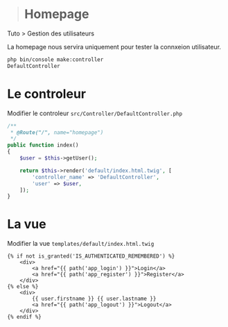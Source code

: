 > # Homepage
Tuto > Gestion des utilisateurs


La homepage nous servira uniquement pour tester la connxeion utilisateur.

```bash
php bin/console make:controller
DefaultController
```

# Le controleur

Modifier le controleur `src/Controller/DefaultController.php` 

```php
/**
 * @Route("/", name="homepage")
 */
public function index()
{
    $user = $this->getUser();

    return $this->render('default/index.html.twig', [
        'controller_name' => 'DefaultController',
        'user' => $user,
    ]);
}
```

# La vue

Modifier la vue `templates/default/index.html.twig`

```twig
{% if not is_granted('IS_AUTHENTICATED_REMEMBERED') %}
    <div>
        <a href="{{ path('app_login') }}">Login</a>
        <a href="{{ path('app_register') }}">Register</a>
    </div>
{% else %}
    <div>
        {{ user.firstname }} {{ user.lastname }}
        <a href="{{ path('app_logout') }}">Logout</a>
    </div>
{% endif %}
```